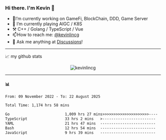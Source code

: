 ### Hi there. I'm Kevin 👋

- 🔭I’m currently working on GameFi, BlockChain, DDD, Game Server
- 🌱 I’m currently playing AIGC / K8S
-   :hammer_and_pick: C++ / Golang / TypeScript / Vue
- 📫How to reach me: [@kevinlincg](https://twitter.com/kevinlincg) 
-   :thought_balloon: Ask me anything at [Discussions](https://github.com/kevinlincg/kevinlincg/issues/new)!

---

📈 my github stats

<p align="center"> <img src="https://github-readme-stats-ouuan.vercel.app/api?username=kevinlincg&theme=dark&show_icons=true&count_private=true" alt="kevinlincg" />

---

#### :bar_chart: 

<!--START_SECTION:waka-->

```txt
From: 09 November 2022 - To: 22 August 2025

Total Time: 1,174 hrs 58 mins

Go                         1,009 hrs 27 mins>>>>>>>>>>>>>>>>>>>>>----   85.91 %
TypeScript                 33 hrs 2 mins   >------------------------   02.81 %
YAML                       21 hrs 47 mins  -------------------------   01.85 %
Bash                       12 hrs 54 mins  -------------------------   01.10 %
JavaScript                 9 hrs 39 mins   -------------------------   00.82 %
```

<!--END_SECTION:waka-->
